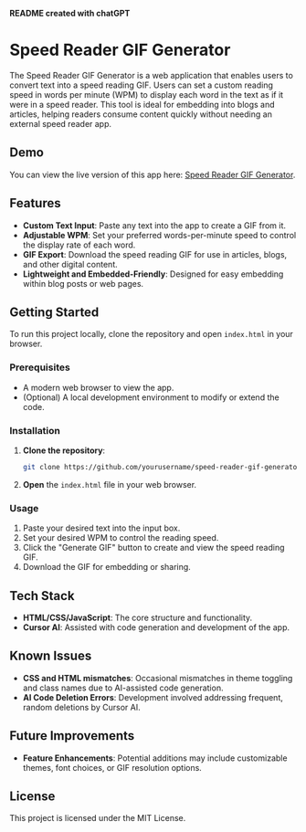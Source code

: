 **README created with chatGPT**

# Speed Reader GIF Generator

The Speed Reader GIF Generator is a web application that enables users to convert text into a speed reading GIF. Users can set a custom reading speed in words per minute (WPM) to display each word in the text as if it were in a speed reader. This tool is ideal for embedding into blogs and articles, helping readers consume content quickly without needing an external speed reader app.

## Demo

You can view the live version of this app here: [Speed Reader GIF Generator](https://speed-reader-gif-generator.vercel.app/).

## Features

- **Custom Text Input**: Paste any text into the app to create a GIF from it.
- **Adjustable WPM**: Set your preferred words-per-minute speed to control the display rate of each word.
- **GIF Export**: Download the speed reading GIF for use in articles, blogs, and other digital content.
- **Lightweight and Embedded-Friendly**: Designed for easy embedding within blog posts or web pages.

## Getting Started

To run this project locally, clone the repository and open `index.html` in your browser.

### Prerequisites

- A modern web browser to view the app.
- (Optional) A local development environment to modify or extend the code.

### Installation

1. **Clone the repository**:
    ```bash
    git clone https://github.com/yourusername/speed-reader-gif-generator.git
    ```
2. **Open** the `index.html` file in your web browser.

### Usage

1. Paste your desired text into the input box.
2. Set your desired WPM to control the reading speed.
3. Click the "Generate GIF" button to create and view the speed reading GIF.
4. Download the GIF for embedding or sharing.

## Tech Stack

- **HTML/CSS/JavaScript**: The core structure and functionality.
- **Cursor AI**: Assisted with code generation and development of the app.

## Known Issues

- **CSS and HTML mismatches**: Occasional mismatches in theme toggling and class names due to AI-assisted code generation.
- **AI Code Deletion Errors**: Development involved addressing frequent, random deletions by Cursor AI.

## Future Improvements

- **Feature Enhancements**: Potential additions may include customizable themes, font choices, or GIF resolution options.

## License

This project is licensed under the MIT License.
